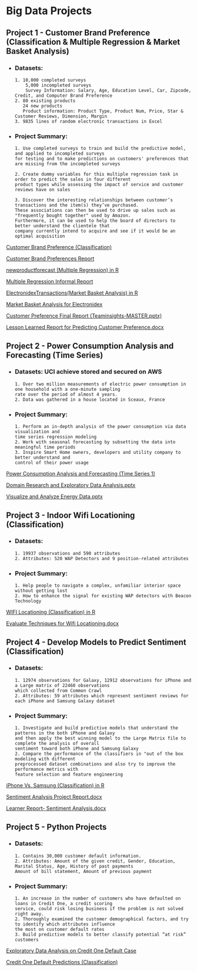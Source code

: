 # Big Data Projects

## Project 1 - Customer Brand Preference (Classification & Multiple Regression & Market Basket Analysis)

- ### Datasets:
      1. 10,000 completed surveys
          5,000 incompleted surveys
          Survey Information: Salary, Age, Education Level, Car, Zipcode, Credit, and Computer Brand Preference
      2. 80 existing products
         24 new products
         Product information: Product Type, Product Num, Price, Star & Customer Reviews, Dimension, Margin
      3. 9835 lines of random electronic transactions in Excel

- ### Project Summary:

	  1. Use completed surveys to train and build the predictive model, and applied to incompleted surveys
	  for testing and to make predictions on customers' preferences that are missing from the incompleted surveys

	  2. Create dummy variables for this multiple regression task in order to predict the sales in four different
	  product types while assessing the impact of service and customer reviews have on sales

	  3. Discover the interesting relationships between customer’s transactions and the item(s) they’ve purchased.
	  These associations can then be used to drive up sales such as "frequently bought together" used by Amazon.
      Furthermore, it can be used to help the board of directors to better understand the clientele that
      company currently intend to acquire and see if it would be an optimal acquisition

[Customer Brand Preference (Classification)](http://rpubs.com/linlinmao/brandpreference)

[Customer Brand Preferences Report](Customer%20Brand%20Preferences%20Report.docx)

[newproductforecast (Multiple Regression) in R](newproductforecast.R)

[Multiple Regression Informal Report](Multiple%20Regression%20Informal%20Report.docx)

[ElectronidexTransactions(Market Basket Analysis) in R](ElectronidexTransactions.R)

[Market Basket Analysis for Electronidex](Market%20Basket%20Analysis%20for%20Electronidex.docx)

[Customer Preference Final Report (Teaminsights-MASTER.pptx)](C2T5-TeamInsights-MASTER.pptx)

[Lesson Learned Report for Predicting Customer Preference.docx](Lesson%20Learned%20Report%20for%20Predicting%20Customer%20Preference.docx----Final%20Web%20Version.docx)

## Project 2 - Power Consumption Analysis and Forecasting (Time Series)

- ### Datasets: UCI achieve stored and secured on AWS
      1. Over two million measurements of electric power consumption in one household with a one-minute sampling 
      rate over the period of almost 4 years.
      2. Data was gathered in a house located in Sceaux, France

- ### Project Summary:
      1. Perform an in-depth analysis of the power consumption via data visualization and 
      time series regression modeling
      2. Work with seasonal forecasting by subsetting the data into meaningful time periods
      3. Inspire Smart Home owners, developers and utility company to better understand and 
      control of their power usage
      
[Power Consumption Analysis and Forecasting (Time Series 1)](http://rpubs.com/linlinmao/time_series_1)

[Domain Research and Exploratory Data Analysis.pptx](Domain%20Research%20and%20Exploratory%20Data%20Analysis.pptx)

[Visualize and Analyze Energy Data.pptx](Visualize%20and%20Analyze%20Energy%20Data.pptx)

## Project 3 - Indoor Wifi Locationing (Classification)
- ### Datasets:
      1. 19937 observations and 590 attributes
      2. Attributes: 520 WAP Detectors and 9 position-related attributes

- ### Project Summary:
      1. Help people to navigate a complex, unfamiliar interior space without getting lost
      2. How to enhance the signal for existing WAP detectors with Beacon Technology

[WIFI Locationing (Classification) in R](WIFI%20Locationing.R)

[Evaluate Techniques for Wifi Locationing.docx](Evaluate%20Techniques%20for%20Wifi%20Locationing.docx)

## Project 4 - Develop Models to Predict Sentiment (Classification)
- ### Datasets:
      1. 12974 observations for Galaxy, 12912 observations for iPhone and a Large matrix of 22460 observations
	  which collected from Common Crawl
      2. Attributes: 59 attributes which represent sentiment reviews for each iPhone and Samsung Galaxy dataset

- ### Project Summary:
      1. Investigate and build predictive models that understand the patterns in the both iPhone and Galaxy
	  and then apply the best winning model to the Large Matrix file to complete the analysis of overall
      sentiment toward both iPhone and Samsung Galaxy
      2. Compare the performance of the classifiers in "out of the box modeling with different
      preprocessed dataset combinations and also try to improve the performance metrics with
      feature selection and feature engineering

 [iPhone Vs. Samsung (Classification) in R](Iphone%20Vs.%20Samsung.R)

[Sentiment Analysis Project Report.docx](Sentiment%20Analysis%20Project%20Report.docx)

[Learner Report- Sentiment Analysis.docx](Learner%20Report-%20Sentiment%20Analysis.docx)

## Project 5 - Python Projects 
- ### Datasets:
      1. Contains 30,000 customer default information. 
      2. Attributes: Amount of the given credit, Gender, Education, Marital Status, Age, History of past payments
      Amount of bill statement, Amount of previous payment 

- ### Project Summary:
      1. An increase in the number of customers who have defaulted on loans in Credit One, a credit scoring 
      service, could risk losing business if the problem is not solved right away. 
      2. Thoroughly examined the customer demographical factors, and try to identify which attributes influence 
      the most on customer default rates
      3. Build predictive models to better classify potential “at risk” customers

[Exploratory Data Analysis on Credit One Default Case](EDA-C5T2.ipynb)

[Credit One Default Predictions (Classification)](Credit_One_Classification.ipynb) 

